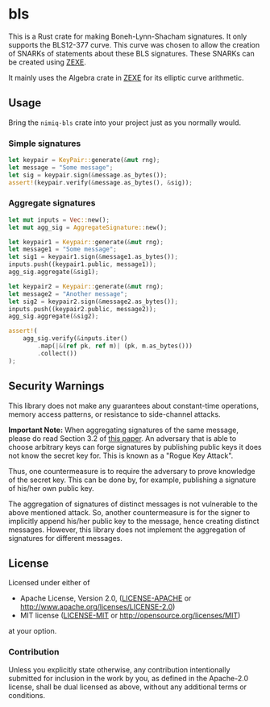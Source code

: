 # bls

This is a Rust crate for making Boneh-Lynn-Shacham signatures. It only supports the BLS12-377 curve. This curve was chosen to allow the creation of SNARKs of statements about these BLS signatures. These SNARKs can be created using [ZEXE](https://github.com/scipr-lab/zexe).

It mainly uses the Algebra crate in [ZEXE](https://github.com/scipr-lab/zexe) for its elliptic curve arithmetic.

## Usage

Bring the `nimiq-bls` crate into your project just as you normally would.

### Simple signatures

```rust
let keypair = KeyPair::generate(&mut rng);
let message = "Some message";
let sig = keypair.sign(&message.as_bytes());
assert!(keypair.verify(&message.as_bytes(), &sig));
```

### Aggregate signatures

```rust
let mut inputs = Vec::new();
let mut agg_sig = AggregateSignature::new();

let keypair1 = Keypair::generate(&mut rng);
let message1 = "Some message";
let sig1 = keypair1.sign(&message1.as_bytes());
inputs.push((keypair1.public, message1));
agg_sig.aggregate(&sig1);

let keypair2 = Keypair::generate(&mut rng);
let message2 = "Another message";
let sig2 = keypair2.sign(&message2.as_bytes());
inputs.push((keypair2.public, message2));
agg_sig.aggregate(&sig2);

assert!(
    agg_sig.verify(&inputs.iter()
        .map(|&(ref pk, ref m)| (pk, m.as_bytes()))
        .collect())
);
```

## Security Warnings

This library does not make any guarantees about constant-time operations, memory access patterns, or resistance to side-channel attacks.

**Important Note:** When aggregating signatures of the same message, please do read Section 3.2 of [this paper](https://crypto.stanford.edu/~dabo/pubs/papers/aggreg.pdf).
An adversary that is able to choose arbitrary keys can forge signatures by publishing public keys it does not know the secret key for. This is known as a "Rogue Key Attack".

Thus, one countermeasure is to require the adversary to prove knowledge of the secret key. This can be done by, for example, publishing a signature of his/her own public key.

The aggregation of signatures of distinct messages is not vulnerable to the above mentioned attack. So, another countermeasure is for the signer to implicitly append his/her public key to the message, hence creating distinct messages. However, this library does not implement the aggregation of signatures for different messages.

## License

Licensed under either of

 * Apache License, Version 2.0, ([LICENSE-APACHE](LICENSE-APACHE) or http://www.apache.org/licenses/LICENSE-2.0)
 * MIT license ([LICENSE-MIT](LICENSE-MIT) or http://opensource.org/licenses/MIT)

at your option.

### Contribution

Unless you explicitly state otherwise, any contribution intentionally
submitted for inclusion in the work by you, as defined in the Apache-2.0
license, shall be dual licensed as above, without any additional terms or
conditions.
